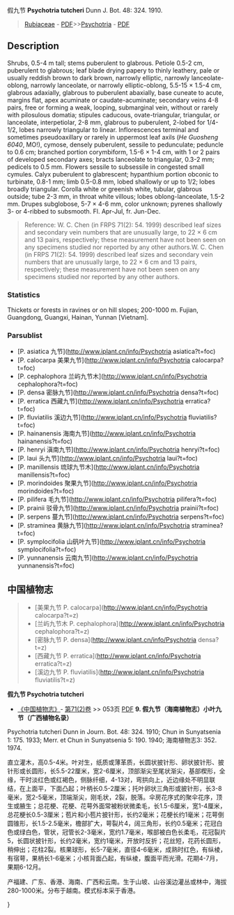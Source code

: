 假九节 **Psychotria tutcheri** Dunn J. Bot. 48: 324. 1910.

> [Rubiaceae](http://www.iplant.cn/info/Rubiaceae?t=foc) - [PDF](http://www.iplant.cn/foc/pdf/Rubiaceae.pdf)>>[Psychotria](http://www.iplant.cn/info/Psychotria?t=foc) - [PDF](http://www.iplant.cn/foc/pdf/Psychotria.pdf)

## Description

Shrubs, 0.5-4 m tall; stems puberulent to glabrous. Petiole 0.5-2 cm, puberulent to glabrous; leaf blade drying papery to thinly leathery, pale or usually reddish brown to dark brown, narrowly elliptic, narrowly lanceolate-oblong, narrowly lanceolate, or narrowly elliptic-oblong, 5.5-15 × 1.5-4 cm, glabrous adaxially, glabrous to puberulent abaxially, base cuneate to acute, margins flat, apex acuminate or caudate-acuminate; secondary veins 4-8 pairs, free or forming a weak, looping, submarginal vein, without or rarely with pilosulous domatia; stipules caducous, ovate-triangular, triangular, or lanceolate, interpetiolar, 2-8 mm, glabrous to puberulent, 2-lobed for 1/4-1/2, lobes narrowly triangular to linear. Inflorescences terminal and sometimes pseudoaxillary or rarely in uppermost leaf axils (*He Guosheng 6040*, MO!), cymose, densely puberulent, sessile to pedunculate; peduncle to 0.6 cm; branched portion corymbiform, 1.5-6 × 1-4 cm, with 1 or 2 pairs of developed secondary axes; bracts lanceolate to triangular, 0.3-2 mm; pedicels to 0.5 mm. Flowers sessile to subsessile in congested small cymules. Calyx puberulent to glabrescent; hypanthium portion obconic to turbinate, 0.8-1 mm; limb 0.5-0.8 mm, lobed shallowly or up to 1/2; lobes broadly triangular. Corolla white or greenish white, tubular, glabrous outside; tube 2-3 mm, in throat white villous; lobes oblong-lanceolate, 1.5-2 mm. Drupes subglobose, 5-7 × 4-6 mm, color unknown; pyrenes shallowly 3- or 4-ribbed to subsmooth. Fl. Apr-Jul, fr. Jun-Dec.

> Reference: 
> W. C. Chen (in FRPS 71(2): 54. 1999) described leaf sizes and secondary vein numbers that are unusually large, to 22 × 6 cm and 13 pairs, respectively; these measurement have not been seen on any specimens studied nor reported by any other authors.W. C. Chen (in FRPS 71(2): 54. 1999) described leaf sizes and secondary vein numbers that are unusually large, to 22 × 6 cm and 13 pairs, respectively; these measurement have not been seen on any specimens studied nor reported by any other authors.

### Statistics
Thickets or forests in ravines or on hill slopes; 200-1000 m. Fujian, Guangdong, Guangxi, Hainan, Yunnan [Vietnam].

### Parsublist

* [P.  asiatica  九节](http://www.iplant.cn/info/Psychotria asiatica?t=foc)
* [P.  calocarpa  美果九节](http://www.iplant.cn/info/Psychotria calocarpa?t=foc)
* [P.  cephalophora  兰屿九节木](http://www.iplant.cn/info/Psychotria cephalophora?t=foc)
* [P.  densa  密脉九节](http://www.iplant.cn/info/Psychotria densa?t=foc)
* [P.  erratica  西藏九节](http://www.iplant.cn/info/Psychotria erratica?t=foc)
* [P.  fluviatilis  溪边九节](http://www.iplant.cn/info/Psychotria fluviatilis?t=foc)
* [P.  hainanensis  海南九节](http://www.iplant.cn/info/Psychotria hainanensis?t=foc)
* [P.  henryi  滇南九节](http://www.iplant.cn/info/Psychotria henryi?t=foc)
* [P.  laui  头九节](http://www.iplant.cn/info/Psychotria laui?t=foc)
* [P.  manillensis  琉球九节木](http://www.iplant.cn/info/Psychotria manillensis?t=foc)
* [P.  morindoides  聚果九节](http://www.iplant.cn/info/Psychotria morindoides?t=foc)
* [P.  pilifera  毛九节](http://www.iplant.cn/info/Psychotria pilifera?t=foc)
* [P.  prainii  驳骨九节](http://www.iplant.cn/info/Psychotria prainii?t=foc)
* [P.  serpens  蔓九节](http://www.iplant.cn/info/Psychotria serpens?t=foc)
* [P.  straminea  黄脉九节](http://www.iplant.cn/info/Psychotria straminea?t=foc)
* [P.  symplocifolia  山矾叶九节](http://www.iplant.cn/info/Psychotria symplocifolia?t=foc)
* [P.  yunnanensis  云南九节](http://www.iplant.cn/info/Psychotria yunnanensis?t=foc)

## 中国植物志

> * [美果九节  P.  calocarpa](http://www.iplant.cn/info/Psychotria calocarpa?t=z)
> * [兰屿九节木  P.  cephalophora](http://www.iplant.cn/info/Psychotria cephalophora?t=z)
> * [密脉九节  P.  densa](http://www.iplant.cn/info/Psychotria densa?t=z)
> * [西藏九节  P.  erratica](http://www.iplant.cn/info/Psychotria erratica?t=z)
> * [溪边九节  P.  fluviatilis](http://www.iplant.cn/info/Psychotria fluviatilis?t=z)

**假九节 Psychotria tutcheri**

* [《中国植物志》](http://www.iplant.cn/frps)- [第71(2)卷](http://www.iplant.cn/frps/vol/71(2)) >> 053页 [PDF](http://www.iplant.cn/frps/pdf/71(2)/053b.PDF)
**9. 假九节（海南植物志）小叶九节（广西植物名录）**

Psychotria tutcheri Dunn in Journ. Bot. 48: 324. 1910; Chun in Sunyatsenia 1: 175. 1933; Merr. et Chun in Sunyatsenia 5: 190. 1940; 海南植物志3: 352. 1974.

直立灌木，高0.5-4米。叶对生，纸质或薄革质，长圆状披针形、卵状披针形、披针形或长圆形，长5.5-22厘米，宽2-6厘米，顶部渐尖至尾状渐尖，基部楔形，全缘，干时淡红色或红褐色，侧脉纤细，4-13对，弯拱向上，近边缘处不明显联结，在上面平，下面凸起；叶柄长0.5-2厘米；托叶卵状三角形或披针形，长3-8毫米，宽2-5毫米，顶端渐尖，刚毛状，2裂，脱落。伞房花序式的聚伞花序，顶生或腋生；总花梗、花梗、花萼外面常被粉状微柔毛，长1.5-6厘米，宽1-4厘米，总花梗长0.5-3厘米；苞片和小苞片披针形，长约2毫米；花梗长约1毫米；花萼倒圆锥形，长1.5-2.5毫米，檐部扩大，萼裂片4，阔三角形，长约0.5毫米；花冠白色或绿白色，管状，冠管长2-3毫米，宽约1.7毫米，喉部被白色长柔毛，花冠裂片5，长圆状披针形，长约2毫米，宽约1毫米，开放时反折；花丝短，花药长圆形，稍伸出；花柱2裂。核果球形，长5-7毫米，直径4-6毫米，成熟时红色，有纵棱，有宿萼，果柄长1-6毫米；小核背面凸起，有纵棱，腹面平而光滑。花期4-7月，果期6-12月。

产福建、广东、香港、海南、广西和云南。生于山坡、山谷溪边灌丛或林中，海拔280-1000米。分布于越南。模式标本采于香港。

}